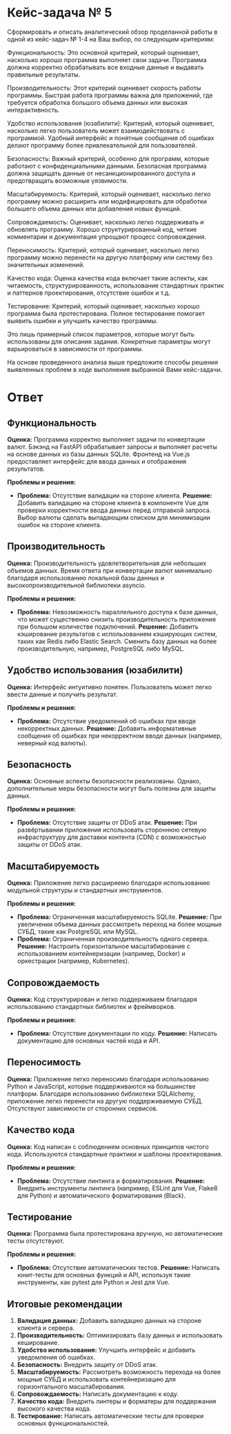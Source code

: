 # Кейс-задача № 5

Сформировать и описать аналитический обзор проделанной работы в одной из кейс-задач № 1-4 на Ваш выбор, по следующим критериям:

Функциональность: Это основной критерий, который оценивает, насколько хорошо программа выполняет свои задачи. Программа должна корректно обрабатывать все входные данные и выдавать правильные результаты.

Производительность: Этот критерий оценивает скорость работы программы. Быстрая работа программы важна для приложений, где требуется обработка большого объема данных или высокая интерактивность.

Удобство использования (юзабилити): Критерий, который оценивает, насколько легко пользователь может взаимодействовать с программой. Удобный интерфейс и понятные сообщения об ошибках делают программу более привлекательной для пользователей.

Безопасность: Важный критерий, особенно для программ, которые работают с конфиденциальными данными. Безопасная программа должна защищать данные от несанкционированного доступа и предотвращать возможные уязвимости.

Масштабируемость: Критерий, который оценивает, насколько легко программу можно расширить или модифицировать для обработки большего объема данных или добавления новых функций.

Сопровождаемость: Оценивает, насколько легко поддерживать и обновлять программу. Хорошо структурированный код, четкие комментарии и документация упрощают процесс сопровождения.

Переносимость: Критерий, который оценивает, насколько легко программу можно перенести на другую платформу или систему без значительных изменений.

Качество кода: Оценка качества кода включает такие аспекты, как читаемость, структурированность, использование стандартных практик и паттернов проектирования, отсутствие ошибок и т.д.

Тестирование: Критерий, который оценивает, насколько хорошо программа была протестирована. Полное тестирование помогает выявить ошибки и улучшить качество программы.

Это лишь примерный список параметров, которые могут быть использованы для описания задания. Конкретные параметры могут варьироваться в зависимости от программы.

На основе проведенного анализа выше предложите способы решения выявленных проблем в ходе выполнения выбранной Вами кейс-задачи.

# Ответ

## Функциональность
**Оценка:** Программа корректно выполняет задачи по конвертации валют. Бэкэнд на FastAPI обрабатывает запросы и выполняет расчеты на основе данных из базы данных SQLite. Фронтенд на Vue.js предоставляет интерфейс для ввода данных и отображения результатов.

**Проблемы и решения:**
- **Проблема:** Отсутствие валидации на стороне клиента.
  **Решение:** Добавить валидацию на стороне клиента в компоненте Vue для проверки корректности ввода данных перед отправкой запроса. Выбор валюты сделать выпадающим списком для минимизации ошибок на стороне клиента.

## Производительность
**Оценка:** Производительность удовлетворительная для небольших объемов данных. Время ответа при конвертации валют минимально благодаря использованию локальной базы данных и высокопроизводительной библиотеки asyncio.

**Проблемы и решения:**
- **Проблема:** Невозможность параллельного доступа к базе данных, что может существенно снизить производительность приложения при большом количестве подключений.
  **Решение:** Добавить кэширование результатов с использованием кэширующих систем, таких как Redis либо Elastic Search. Сменить базу данных на более производительную, например, PostgreSQL либо MySQL.

## Удобство использования (юзабилити)
**Оценка:** Интерфейс интуитивно понятен. Пользователь может легко ввести данные и получить результат.

**Проблемы и решения:**
- **Проблема:** Отсутствие уведомлений об ошибках при вводе некорректных данных.
  **Решение:** Добавить информативные сообщения об ошибках при некорректном вводе данных (например, неверный код валюты).

## Безопасность
**Оценка:** Основные аспекты безопасности реализованы. Однако, дополнительные меры безопасности могут быть полезны для защиты данных.

**Проблемы и решения:**
- **Проблема:** Отсутствие защиты от DDoS атак.
  **Решение:** При развёртывании приложения использовать стороннюю сетевую инфраструктуру для доставки контента (CDN) с возможностью защиты от DDoS атак.

## Масштабируемость
**Оценка:** Приложение легко расширяемо благодаря использованию модульной структуры и стандартных инструментов.

**Проблемы и решения:**
- **Проблема:** Ограниченная масштабируемость SQLite.
  **Решение:** При увеличении объема данных рассмотреть переход на более мощные СУБД, такие как PostgreSQL или MySQL.
- **Проблема:** Ограниченная производительность одного сервера.
  **Решение:** Настроить горизонтальное масштабирование с использованием контейнеризации (например, Docker) и оркестрации (например, Kubernetes).

## Сопровождаемость
**Оценка:** Код структурирован и легко поддерживаем благодаря использованию стандартных библиотек и фреймворков.

**Проблемы и решения:**
- **Проблема:** Отсутствие документации по коду.
  **Решение:** Написать документацию для основных частей кода и API.

## Переносимость
**Оценка:** Приложение легко переносимо благодаря использованию Python и JavaScript, которые поддерживаются на большинстве платформ. Благодаря использованию библиотеки SQLAlchemy, приложение легко перенести на другую поддерживаемую СУБД. Отсутствуют зависимости от сторонних сервисов.

## Качество кода
**Оценка:** Код написан с соблюдением основных принципов чистого кода. Используются стандартные практики и шаблоны проектирования.

**Проблемы и решения:**
- **Проблема:** Отсутствие линтинга и форматирования.
  **Решение:** Внедрить инструменты линтинга (например, ESLint для Vue, Flake8 для Python) и автоматического форматирования (Black).

## Тестирование
**Оценка:** Программа была протестирована вручную, но автоматические тесты отсутствуют.

**Проблемы и решения:**
- **Проблема:** Отсутствие автоматических тестов.
  **Решение:** Написать юнит-тесты для основных функций и API, используя такие инструменты, как pytest для Python и Jest для Vue.

## Итоговые рекомендации
1. **Валидация данных:** Добавить валидацию данных на стороне клиента и сервера.
2. **Производительность:** Оптимизировать базу данных и использовать кеширование.
3. **Удобство использования:** Улучшить интерфейс и добавить уведомления об ошибках.
4. **Безопасность:** Внедрить защиту от DDoS атак.
5. **Масштабируемость:** Рассмотреть возможность перехода на более мощные СУБД и использовать контейнеризацию для горизонтального масштабирования.
6. **Сопровождаемость:** Написать документацию к коду.
7. **Качество кода:** Внедрить линтеры и форматеры для поддержания высокого качества кода.
8. **Тестирование:** Написать автоматические тесты для проверки основных функциональностей.
